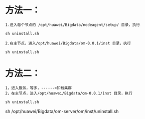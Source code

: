 # 方法一：
```
1.进入每个节点的 /opt/huawei/Bigdata/nodeagent/setup/ 目录，执行

sh uninstall.sh

2.在主节点，进入/opt/huawei/Bigdata/om-0.0.1/inst 目录，执行

sh uninstall.sh
```

# 方法二：
```
1，进入服务，等多，------>卸载集群
2，在主节点，进入/opt/huawei/Bigdata/om-0.0.1/inst 目录，执行

sh uninstall.sh
```



sh /opt/huawei/Bigdata/om-server/om/inst/uninstall.sh
